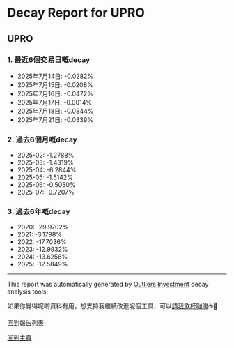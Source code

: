 # Decay Report for UPRO

## UPRO

### 1. 最近6個交易日嘅decay

- 2025年7月14日: -0.0282%
- 2025年7月15日: -0.0208%
- 2025年7月16日: -0.0472%
- 2025年7月17日: -0.0014%
- 2025年7月18日: -0.0844%
- 2025年7月21日: -0.0339%

### 2. 過去6個月嘅decay

- 2025-02: -1.2788%
- 2025-03: -1.4319%
- 2025-04: -6.2844%
- 2025-05: -1.5142%
- 2025-06: -0.5050%
- 2025-07: -0.7207%

### 3. 過去6年嘅decay

- 2020: -29.9702%
- 2021: -3.1798%
- 2022: -17.7036%
- 2023: -12.9932%
- 2024: -13.6256%
- 2025: -12.5849%

------------------------------
This report was automatically generated by [Outliers Investment](https://outliersecon.github.io/Outliers-Investment/) decay analysis tools.

如果你覺得呢啲資料有用，想支持我繼續改進呢個工具，可以[請我飲杯咖啡](https://buymeacoffee.com/outliersecon)☕🙏

[回到報告列表](https://outliersecon.github.io/Outliers-Investment/reports/reports_public)

[回到主頁](https://outliersecon.github.io/Outliers-Investment/)